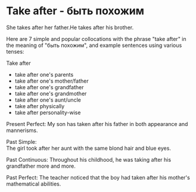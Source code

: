 # Take after - быть похожим




She takes after her father.He takes after his brother.

Here are 7 simple and popular collocations with the phrase "take after" in the meaning of "быть похожим", and example sentences using various tenses:

Take after
- take after one's parents  
- take after one's mother/father
- take after one's grandfather 
- take after one's grandmother
- take after one's aunt/uncle
- take after physically  
- take after personality-wise

Present Perfect:
My son has taken after his father in both appearance and mannerisms.

Past Simple:  
The girl took after her aunt with the same blond hair and blue eyes.

Past Continuous: 
Throughout his childhood, he was taking after his grandfather more and more.

Past Perfect:
The teacher noticed that the boy had taken after his mother's mathematical abilities.
